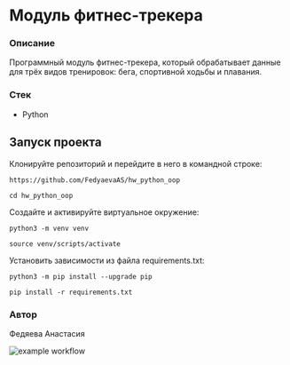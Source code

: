 # Модуль фитнес-трекера
### Описание
Программный модуль фитнес-трекера, который обрабатывает данные для трёх видов тренировок: бега, спортивной ходьбы и плавания.

### Стек
- Python

## Запуск проекта

Клонируйте репозиторий и перейдите в него в командной строке:
```
https://github.com/FedyaevaAS/hw_python_oop
```
```
cd hw_python_oop
```
Создайте и активируйте виртуальное окружение:
```
python3 -m venv venv
```
```
source venv/scripts/activate
```
Установить зависимости из файла requirements.txt:
```
python3 -m pip install --upgrade pip
```
```
pip install -r requirements.txt
```

### Автор
Федяева Анастасия

![example workflow](https://github.com/FedyaevaAS/foodgram-project-react/actions/workflows/foodgram_workflow.yml/badge.svg)
